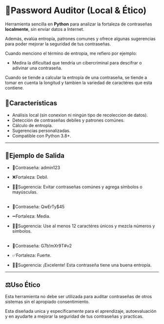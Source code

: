 # 🔐Password Auditor (Local & Ético)

Herramienta sencilla en **Python** para analizar la fortaleza de contraseñas **localmente**,
sin enviar datos a Internet.

Además, evalúa entropía, patrones comunes y ofrece algunas sugerencias para poder mejorar
la seguridad de tus contraseñas.

Cuando menciono el término de entropia, me refiero por ejemplo:
- Medira la dificultad que tendría un cibercriminal para descifrar o adivinar una contraseña.

Cuando se tiende a calcular la entropía de una contraseña, se tiende a tomar en cuenta
la longitud y tambien la variedad de caractéres que esta contiene.



## 👀Características

- Análisis local (sin conexion ni ningún tipo de recoleccion de datos).
- Detección de contraseñas debiles y patrones comúnes.
- Cálculo de entropía.
- Sugerencias personalizadas.
- Compatible con Python 3.8+.


---
## 🔎Ejemplo de Salida

- 🔑Contraseña: admin123
- ❌Fortaleza: Debil.
- 👨‍💻​Sugerencia: Evitar contraseñas comúnes y agrega símbolos o mayúsculas.
<br></br>


- 🔑Contraseña: QwErTy$45
- ➖Fortaleza: Media.
- 👨‍💻Sugerencia: Use al menos 12 caractéres únicos y mezcla números y símbolos.
<br></br>


- 🔑Contraseña: G7b!mXr9T#v2
- ✅Fortaleza: Fuerte.
- 👨‍💻Sugerencia: ¡Excelente! Esta contraseña tiene una buena entropía.


---

## ⚖️Uso Ético

Esta herramienta no debe ser utilizada para auditar contraseñas de otros sistemas
sin el apropiado consentimiento.

Esta diseñada unica y específicamente para el aprendizaje, autoevaluación y en
ayudarte a mejorar la seguridad de tus contraseñas y practicas.
